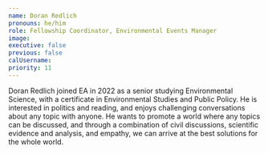 ```yaml
---
name: Doran Redlich
pronouns: he/him
role: Fellowship Coordinator, Environmental Events Manager
image:
executive: false
previous: false
calUsername:
priority: 11
---
```


Doran Redlich joined EA in 2022 as a senior studying Environmental Science, with a certificate in Environmental Studies and Public Policy. He is interested in politics and reading, and enjoys challenging conversations about any topic with anyone. He wants to promote a world where any topics can be discussed, and through a combination of civil discussions, scientific evidence and analysis, and empathy, we can arrive at the best solutions for the whole world.
